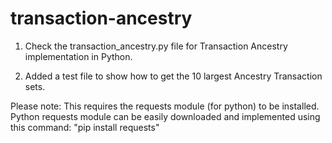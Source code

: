# transaction-ancestry


1. Check the transaction_ancestry.py file for Transaction Ancestry implementation in Python.

2. Added a test file to show how to get the 10 largest Ancestry Transaction sets.

Please note:
This requires the requests module (for python) to be installed.
Python requests module can be easily downloaded and implemented using this command: "pip install requests"
